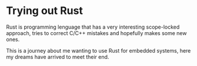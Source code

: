 # Trying out Rust

Rust is programming lenguage that has a very interesting scope-locked approach, tries to correct C/C++ mistakes and hopefully makes some new ones.

This is a journey about me wanting to use Rust for embedded systems, here my dreams have arrived to meet their end.
